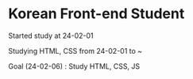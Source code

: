 # Korean Front-end Student

Started study at 24-02-01

Studying HTML, CSS from 24-02-01 to ~

Goal (24-02-06) : Study HTML, CSS, JS
